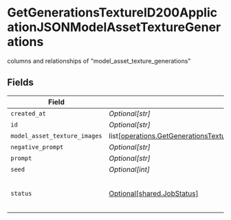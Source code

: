 # GetGenerationsTextureID200ApplicationJSONModelAssetTextureGenerations

columns and relationships of "model_asset_texture_generations"


## Fields

| Field                                                                                                                                                                                                                                        | Type                                                                                                                                                                                                                                         | Required                                                                                                                                                                                                                                     | Description                                                                                                                                                                                                                                  |
| -------------------------------------------------------------------------------------------------------------------------------------------------------------------------------------------------------------------------------------------- | -------------------------------------------------------------------------------------------------------------------------------------------------------------------------------------------------------------------------------------------- | -------------------------------------------------------------------------------------------------------------------------------------------------------------------------------------------------------------------------------------------- | -------------------------------------------------------------------------------------------------------------------------------------------------------------------------------------------------------------------------------------------- |
| `created_at`                                                                                                                                                                                                                                 | *Optional[str]*                                                                                                                                                                                                                              | :heavy_minus_sign:                                                                                                                                                                                                                           | N/A                                                                                                                                                                                                                                          |
| `id`                                                                                                                                                                                                                                         | *Optional[str]*                                                                                                                                                                                                                              | :heavy_minus_sign:                                                                                                                                                                                                                           | N/A                                                                                                                                                                                                                                          |
| `model_asset_texture_images`                                                                                                                                                                                                                 | list[[operations.GetGenerationsTextureID200ApplicationJSONModelAssetTextureGenerationsModelAssetTextureImages](undefined/models/operations/getgenerationstextureid200applicationjsonmodelassettexturegenerationsmodelassettextureimages.md)] | :heavy_minus_sign:                                                                                                                                                                                                                           | N/A                                                                                                                                                                                                                                          |
| `negative_prompt`                                                                                                                                                                                                                            | *Optional[str]*                                                                                                                                                                                                                              | :heavy_minus_sign:                                                                                                                                                                                                                           | N/A                                                                                                                                                                                                                                          |
| `prompt`                                                                                                                                                                                                                                     | *Optional[str]*                                                                                                                                                                                                                              | :heavy_minus_sign:                                                                                                                                                                                                                           | N/A                                                                                                                                                                                                                                          |
| `seed`                                                                                                                                                                                                                                       | *Optional[int]*                                                                                                                                                                                                                              | :heavy_minus_sign:                                                                                                                                                                                                                           | N/A                                                                                                                                                                                                                                          |
| `status`                                                                                                                                                                                                                                     | [Optional[shared.JobStatus]](undefined/models/shared/jobstatus.md)                                                                                                                                                                           | :heavy_minus_sign:                                                                                                                                                                                                                           | The status of the current task.                                                                                                                                                                                                              |